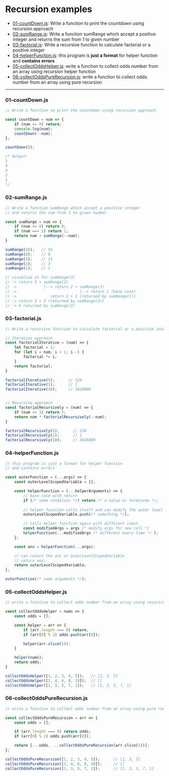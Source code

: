 # Recursion examples

- [01-countDown.js](#01-countdownjs):
  Write a function to print the countdown using recursion approach
- [02-sumRange.js](#02-sumrangejs):
  Write a function sumRange which accept a positive integer
  and returns the sum from 1 to given number
- [03-factorial.js](#03-factorialjs):
  Write a recursive function to calculate factorial or a positive integer
- [04-helperFunction.js](#04-helperfunctionjs):
  this program is **just a format** for helper function and **contains errors**
- [05-collectOddsHelper.js](#05-collectoddshelperjs):
  write a function to collect odds number from an array using recursion helper function
- [06-collectOddsPureRecursion.js](#06-collectoddspurerecursionjs):
  write a function to collect odds number from an array using pure recursion

---

### 01-countDown.js

```js
// Write a function to print the countdown using recursion approach

const countDown = num => {
    if (num <= 0) return;
    console.log(num);
    countDown(--num);
};

countDown(5);

/* Output:
5
4
3
2
1
*/
```

### 02-sumRange.js

```js
// Write a function sumRange which accept a positive integer
// and returns the sum from 1 to given number

const sumRange = num => {
    if (num <= 0) return 0;
    if (num === 1) return 1;
    return num + sumRange(--num);
}

sumRange(10);   // 55
sumRange(0);    // 0
sumRange(5);    // 15
sumRange(2);    // 3
sumRange(1);    // 1

// visualize it for sumRange(3)
// -> return 3 + sumRange(2)
// ->            |--> return 2 + sumRange(1)
// ->                            |--> return 1 (base case)
// ->               return 2 + 1 (returned by sumRange(1))
// -> return 3 + 3 (returned by sumRange(2))
// -> 6 returned by sumRange(3)
```

### 03-factorial.js

```js
// Write a recursive function to calculate factorial or a positive integer

// Iterative approach
const factorialIterative = (num) => {
    let factorial = 1;
    for (let i = num; i > 1; i--) {
        factorial *= i;
    }
    return factorial;
}

factorialIterative(5);      // 120
factorialIterative(1);      // 1
factorialIterative(10);     // 3628800


// Recursive approach
const factorialRecursively = (num) => {
    if (num <= 1) return 1;
    return num * factorialRecursively(--num);
}

factorialRecursively(5);      // 120
factorialRecursively(1);      // 1
factorialRecursively(10);     // 3628800
```

### 04-helperFunction.js

```js
// this program is just a format for helper function
// and contains errors

const outerFunction = (...args) => {
    const outerLevelScopedVariable = [];

    const helperFunction = (...helperArguments) => {
        // base case with return
        if (/* some condition */) return /* a value or terminate */;
        
        // helper function calls itself and can modify the outer level scoped variables
        outerLevelScopedVariable.push(/* something */);

        // calls helper function again with different input
        const modifiedArgs = args /* modify args for new call */
        helperFunction(...modifiedArgs /* different every time */ );
    };

    const ans = helperFunction(...args);

    // can return the ans or outerLevelScopedVariable
    // return ans;
    return outerLevelScopedVariable;
};

outerFunction(/* some arguments */);
```

### 05-collectOddsHelper.js

```js
// write a function to collect odds number from an array using recursion helper function

const collectOddsHelper = nums => {
    const odds = [];

    const helper = arr => {
        if (arr.length === 0) return;
        if (arr[0] % 2) odds.push(arr[0]);

        helper(arr.slice(1));
    }

    helper(nums);
    return odds;
}

collectOddsHelper([1, 2, 3, 4, 5]);   // [1, 3, 5]
collectOddsHelper([2, 4, 6, 8, 10]);  // []
collectOddsHelper([1, 3, 5, 7, 1]);   // [1, 3, 5, 7, 1]
```

### 06-collectOddsPureRecursion.js

```js
// write a function to collect odds number from an array using pure recursion

const collectOddsPureRecursion = arr => {
    const odds = [];

    if (arr.length === 0) return odds;
    if (arr[0] % 2) odds.push(arr[0]);

    return [...odds, ...collectOddsPureRecursion(arr.slice(1))];
};

collectOddsPureRecursion([1, 2, 3, 4, 5]);      // [1, 3, 5]
collectOddsPureRecursion([2, 4, 6, 8, 10]);     // []
collectOddsPureRecursion([1, 3, 5, 7, 1]);      // [1, 3, 5, 7, 1]
```
